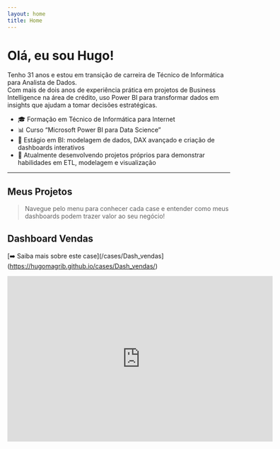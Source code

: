 ```yaml
---
layout: home
title: Home
---
```


# Olá, eu sou Hugo!

Tenho 31 anos e estou em transição de carreira de Técnico de Informática para Analista de Dados.  
Com mais de dois anos de experiência prática em projetos de Business Intelligence na área de crédito, uso Power BI para transformar dados em insights que ajudam a tomar decisões estratégicas.

- 🎓 Formação em Técnico de Informática para Internet  
- 📊 Curso “Microsoft Power BI para Data Science”  
- 💼 Estágio em BI: modelagem de dados, DAX avançado e criação de dashboards interativos  
- 🚀 Atualmente desenvolvendo projetos próprios para demonstrar habilidades em ETL, modelagem e visualização

---

## Meus Projetos

> Navegue pelo menu para conhecer cada case e entender como meus dashboards podem trazer valor ao seu negócio!


<!-- Exemplo de embed de Power BI -->
## Dashboard Vendas
[➡️ Saiba mais sobre este case](/cases/Dash_vendas](https://hugomagrib.github.io/cases/Dash_vendas/)
<iframe title="Dashboard Vendas" width="600" 
        height="373.5" src="https://app.powerbi.com/view?r=eyJrIjoiYmY1NmYzNzQtZmUxNy00M2JkLWFiMDctNzgwMjZkNzYwN2JjIiwidCI6ImQ4Nzc1YTNhLWU4OWEtNGNjZC1hY2NiLTQ0MDg4ODdjMzRlMCJ9" 
        frameborder="0" allowFullScreen="true"></iframe>

